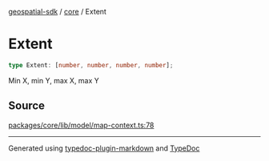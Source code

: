 [geospatial-sdk](../../index.md) / [core](../index.md) / Extent

# Extent

```ts
type Extent: [number, number, number, number];
```

Min X, min Y, max X, max Y

## Source

[packages/core/lib/model/map-context.ts:78](https://github.com/jahow/geospatial-sdk/blob/eda8b4f/packages/core/lib/model/map-context.ts#L78)

***

Generated using [typedoc-plugin-markdown](https://www.npmjs.com/package/typedoc-plugin-markdown) and [TypeDoc](https://typedoc.org/)
